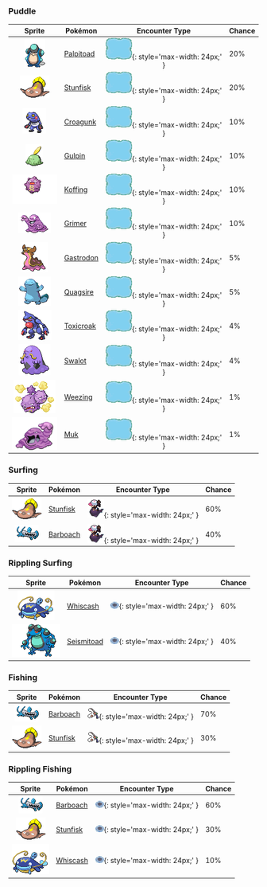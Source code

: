 

### Puddle

| Sprite | Pokémon | Encounter Type | Chance |
| :---: | --- | :---: | --- |
| ![palpitoad](../assets/sprites/palpitoad/front.gif) | [Palpitoad](../pokemon/palpitoad.md/) | ![Puddle](../assets/encounter_types/puddle.png){: style='max-width: 24px;' } | 20% |
| ![stunfisk](../assets/sprites/stunfisk/front.gif) | [Stunfisk](../pokemon/stunfisk.md/) | ![Puddle](../assets/encounter_types/puddle.png){: style='max-width: 24px;' } | 20% |
| ![croagunk](../assets/sprites/croagunk/front.gif) | [Croagunk](../pokemon/croagunk.md/) | ![Puddle](../assets/encounter_types/puddle.png){: style='max-width: 24px;' } | 10% |
| ![gulpin](../assets/sprites/gulpin/front.gif) | [Gulpin](../pokemon/gulpin.md/) | ![Puddle](../assets/encounter_types/puddle.png){: style='max-width: 24px;' } | 10% |
| ![koffing](../assets/sprites/koffing/front.gif) | [Koffing](../pokemon/koffing.md/) | ![Puddle](../assets/encounter_types/puddle.png){: style='max-width: 24px;' } | 10% |
| ![grimer](../assets/sprites/grimer/front.gif) | [Grimer](../pokemon/grimer.md/) | ![Puddle](../assets/encounter_types/puddle.png){: style='max-width: 24px;' } | 10% |
| ![gastrodon](../assets/sprites/gastrodon/front.gif) | [Gastrodon](../pokemon/gastrodon.md/) | ![Puddle](../assets/encounter_types/puddle.png){: style='max-width: 24px;' } | 5% |
| ![quagsire](../assets/sprites/quagsire/front.gif) | [Quagsire](../pokemon/quagsire.md/) | ![Puddle](../assets/encounter_types/puddle.png){: style='max-width: 24px;' } | 5% |
| ![toxicroak](../assets/sprites/toxicroak/front.gif) | [Toxicroak](../pokemon/toxicroak.md/) | ![Puddle](../assets/encounter_types/puddle.png){: style='max-width: 24px;' } | 4% |
| ![swalot](../assets/sprites/swalot/front.gif) | [Swalot](../pokemon/swalot.md/) | ![Puddle](../assets/encounter_types/puddle.png){: style='max-width: 24px;' } | 4% |
| ![weezing](../assets/sprites/weezing/front.gif) | [Weezing](../pokemon/weezing.md/) | ![Puddle](../assets/encounter_types/puddle.png){: style='max-width: 24px;' } | 1% |
| ![muk](../assets/sprites/muk/front.gif) | [Muk](../pokemon/muk.md/) | ![Puddle](../assets/encounter_types/puddle.png){: style='max-width: 24px;' } | 1%

### Surfing

| Sprite | Pokémon | Encounter Type | Chance |
| :---: | --- | :---: | --- |
| ![stunfisk](../assets/sprites/stunfisk/front.gif) | [Stunfisk](../pokemon/stunfisk.md/) | ![Surfing](../assets/encounter_types/surfing.png){: style='max-width: 24px;' } | 60% |
| ![barboach](../assets/sprites/barboach/front.gif) | [Barboach](../pokemon/barboach.md/) | ![Surfing](../assets/encounter_types/surfing.png){: style='max-width: 24px;' } | 40%

### Rippling Surfing

| Sprite | Pokémon | Encounter Type | Chance |
| :---: | --- | :---: | --- |
| ![whiscash](../assets/sprites/whiscash/front.gif) | [Whiscash](../pokemon/whiscash.md/) | ![Rippling Surfing](../assets/encounter_types/rippling_surfing.png){: style='max-width: 24px;' } | 60% |
| ![seismitoad](../assets/sprites/seismitoad/front.gif) | [Seismitoad](../pokemon/seismitoad.md/) | ![Rippling Surfing](../assets/encounter_types/rippling_surfing.png){: style='max-width: 24px;' } | 40%

### Fishing

| Sprite | Pokémon | Encounter Type | Chance |
| :---: | --- | :---: | --- |
| ![barboach](../assets/sprites/barboach/front.gif) | [Barboach](../pokemon/barboach.md/) | ![Fishing](../assets/encounter_types/fishing.png){: style='max-width: 24px;' } | 70% |
| ![stunfisk](../assets/sprites/stunfisk/front.gif) | [Stunfisk](../pokemon/stunfisk.md/) | ![Fishing](../assets/encounter_types/fishing.png){: style='max-width: 24px;' } | 30%

### Rippling Fishing

| Sprite | Pokémon | Encounter Type | Chance |
| :---: | --- | :---: | --- |
| ![barboach](../assets/sprites/barboach/front.gif) | [Barboach](../pokemon/barboach.md/) | ![Rippling Fishing](../assets/encounter_types/rippling_fishing.png){: style='max-width: 24px;' } | 60% |
| ![stunfisk](../assets/sprites/stunfisk/front.gif) | [Stunfisk](../pokemon/stunfisk.md/) | ![Rippling Fishing](../assets/encounter_types/rippling_fishing.png){: style='max-width: 24px;' } | 30% |
| ![whiscash](../assets/sprites/whiscash/front.gif) | [Whiscash](../pokemon/whiscash.md/) | ![Rippling Fishing](../assets/encounter_types/rippling_fishing.png){: style='max-width: 24px;' } | 10% |
